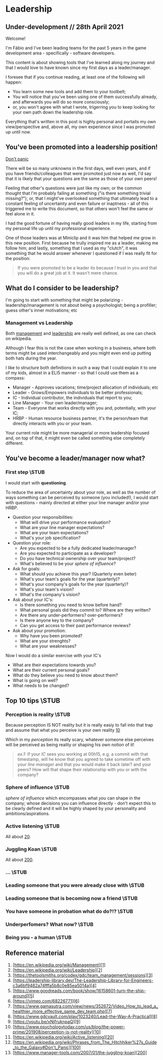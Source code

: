 # Leadership

## Under-development // 28th April 2021

Welcome!

I'm Fábio and I've been leading teams for the past 5 years in the game development area - specifically - software developers.

This content is about showing tools that I've learned along my journey and that I would love to have known since my first days as a leader/manager.

I foresee that if you continue reading, at least one of the following will happen:

- You learn some new tools and add them to your toolbelt;
- You will notice that you've been using one of them successfully already, and afterwards you will do so more consciously;
- or, you won't agree with what I wrote, trigerring you to keep looking for your own path down the leadership role.

Everything that's written in this post is highly personal and portaits my own view/perspective and, above all, my own experience since I was promoted up until now.

## You've been promoted into a leadership position!

[Don't panic][100]

There will be so many unknowns in the first days, well even years, and if you have friends/colleagues that were promoted just now as well, I'd say that it is likely that your questions are the same as those of your own peers!

Feeling that other's questions were just like my own; or the common thought that I'm probably failing at something ("is there something trivial missing?"); or, that I might've overlooked something that ultimately lead to a constant feeling of uncertainty and even failure or inaptness - all of this triggered me to write this document, so that others won't feel the same or feel alone in it.

I had the good fortune of having really good leaders in my life, starting from my personal life up until my professional experience. 

One of those leaders was at Miniclip and it was him that helped me grow in this new position. First because he trully inspired me as a leader, making me follow him; and lastly, something that I used as my "clutch", it was something that he would answer whenever I questioned if I was really fit for the position: 

> If you were promoted to be a leader its because I trust in you and that you will do a great job at it. It wasn't mere chance.

## What do I consider to be leadership?

I'm going to start with something that might be polarizing - leadership/management is not about being a psychologist; being a profiller; guess other's inner motivations; etc

### Management vs Leadership

Both [management][1] and [leadership][2] are really well defined, as one can check on wikipedia.

Although I fear this is not the case when working in a business, where both terms might be used interchangeably and you might even end up putting both hats during the year.

I like to structure both definitions in such a way that I could explain it to one of my kids, almost in a ELI5 manner - so that I could use them as a compass:

- Manager - Approves vacations; time/project allocation of individuals; etc
- Leader - Grows/Empowers individuals to be better professionals; 
- IC - Individual contributor, the individuals that report to you;
- Line Manager - Your own leader/manager;
- Team - Everyone that works directly with you and, potentially, with your IC;
- HRBP - Human resource business partner, it's the person/team that directly interacts with you or your team.

Your current role might be more managerial or more leadership focused and, on top of that, it might even be called something else completely different.

## You've become a leader/manager now what?

### First step \\STUB

I would start with **questioning**.

To reduce the area of uncertainty about your role, as well as the number of ways something can be perceived by someone (you included!), I would start with questions - mainly directed at either your line manager and/or your HRBP.

- Question your responsibilities:
  - What will drive your performance evaluation?
  - What are your line manager expectations?
  - What are your team expectations?
  - What's your job specification?
- Question your role:
  - Are you expected to be a fully dedicated leader/manager?
  - Are you expected to participate as a developer?
  - Do you have technical ownership over your team/project?
  - What's believed to be your _sphere of  influence_?
- Ask for goals:
  - What should you achieve this year? (Quarterly even beter)
  - What's your team's goals for the year (quarterly)?
  - What's your company's goals for the year (quarterly)?
  - What's your team's vision?
  - What's the company's vision?
- Ask about your IC's:
  - Is there something you need to know before hand?
  - What personal goals did they commit to? Where are they written?
  - Are there any under-performers? over-performers?
  - Is there anyone key to the company?
  - Can you get access to their past performance reviews?
- Ask about your promotion:
  - Why have you been promoted?
  - What are your strenghts?
  - What are your weaknesses? 

Now I would do a similar exercise with your IC's

- What are their expectations towards you?
- What are their current personal goals?
- What do they believe you need to know about them?
- What is going on well? 
- What needs to be changed?

## Top 10 tips \\STUB

### Perception is reality \\STUB

Because perception IS NOT reality but it is really easiy to fall into that trap and assume that what you perceive is your own reality [10]

Which in my _perception_ its really scary, whatever someone else perceives will be perceived as being reality or shaping his own notion of it! 

> *ex.1:* If your _IC_ sees you working at 00h15, e.g. a commit with that timestamp, will he know that you agreed to take sometime off with your _line manager_ and that you would make it back later? and your peers? How will that shape their relationship with you or with the company?

### Sphere of influence \\STUB

_sphere of influence_ which encompasses what _you_ can shape in the company; whose decisions you can influence directly - don't expect this to be clearly defined and it will be highly shaped by your personality and ambitions/aspirations.

### Active listening \\STUB

All about [20].

### Juggling Koan \\STUB

All about [200].

### ... \\STUB

### Leading someone that you were already close with \\STUB

### Leading someone that is becoming now a friend \\STUB

### You have someone in probation what do do?!? \\STUB

### Underperfomers? What now? \\STUB

### Being you - a human \\STUB

## Reference material

1. [https://en.wikipedia.org/wiki/Management][1]
2. [https://en.wikipedia.org/wiki/Leadership][2]
3. [https://thetoolsmiths.org/codex/gdc/team_management/sessions][3]
4. [https://leadership-library.dev/The-Leadership-Library-for-Engineers-c3a6bf9482a74fffa5b8c0e85ea5014a][4]
5. [https://www.goodreads.com/book/show/16158601-turn-the-ship-around][5]
6. [https://vimeo.com/68226771][6]
7. [https://www.gamasutra.com/view/news/352672/Video_How_to_lead_a_healthier_more_effective_game_dev_team.php][7]
8. [https://www.gdcvault.com/play/1023240/Lead-the-Way-A-Practical][8]
9. [https://youtu.be/xNjfruknpaQ][9]
10. [https://www.psychologytoday.com/us/blog/the-power-prime/201908/perception-is-not-reality][10]
11. [https://en.wikipedia.org/wiki/Active_listening][20]
12. [https://en.wikipedia.org/wiki/Phrases_from_The_Hitchhiker%27s_Guide_to_the_Galaxy#Don't_Panic][100]
13. [https://www.manager-tools.com/2007/01/the-juggling-koan][200]

[1]: https://en.wikipedia.org/wiki/Management
[2]: https://en.wikipedia.org/wiki/Leadership
[3]: https://thetoolsmiths.org/codex/gdc/team_management/sessions
[4]: https://leadership-library.dev/The-Leadership-Library-for-Engineers-c3a6bf9482a74fffa5b8c0e85ea5014a
[5]: https://www.goodreads.com/book/show/16158601-turn-the-ship-around
[6]: https://vimeo.com/68226771
[7]: https://www.gamasutra.com/view/news/352672/Video_How_to_lead_a_healthier_more_effective_game_dev_team.php
[8]: https://www.gdcvault.com/play/1023240/Lead-the-Way-A-Practical
[9]: https://youtu.be/xNjfruknpaQ
[10]: https://www.psychologytoday.com/us/blog/the-power-prime/201908/perception-is-not-reality
[20]: https://en.wikipedia.org/wiki/Active_listening
[100]: https://en.wikipedia.org/wiki/Phrases_from_The_Hitchhiker%27s_Guide_to_the_Galaxy#Don't_Panic
[200]: https://www.manager-tools.com/2007/01/the-juggling-koan
